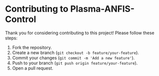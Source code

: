 # Contributing to Plasma-ANFIS-Control

Thank you for considering contributing to this project! Please follow these steps:

1. Fork the repository.
2. Create a new branch (`git checkout -b feature/your-feature`).
3. Commit your changes (`git commit -m 'Add a new feature'`).
4. Push to your branch (`git push origin feature/your-feature`).
5. Open a pull request.

